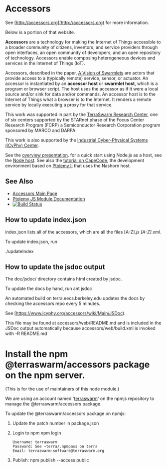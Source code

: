 Accessors
===================

See [http://accessors.org](http://accessors.org) for more information. 

Below is a portion of that website.


<b>Accessors</b> are a technology for making the Internet of Things accessible
to a broader community of citizens, inventors, and service providers through open
interfaces, an open community of developers, and an open repository of technology.
Accessors enable composing heterogeneous devices and services in the Internet of Things (IoT).

Accessors, described in the paper, [A Vision of Swarmlets](http://www.terraswarm.org/pubs/332.html)
are actors that provide access to a (typically remote) service, sensor, or actuator. An accessor is instantiated by an
**accessor host** or **swarmlet host**, which is a program or browser script. The host uses the accessor as if it were a local
source and/or sink for data and/or commands.
An accessor host is to the Internet of Things what a browser is to the Internet.
It renders a remote service by locally executing a proxy for that service.

This work was supported in part by the [TerraSwarm Research Center](https://www.terraswarm.org),
one of six centers supported by the STARnet phase of the Focus Center
Research Program (FCRP) a Semiconductor Research Corporation program
sponsored by MARCO and DARPA.

This work is also supported by the [Industrial Cyber-Physical Systems (iCyPhy) Center](https://www.icyphy.org).

See the <a href="http://www.icyphy.org/pubs/73.html">overview presentation</a>.
for a quick start using Node.js as a host, see the
<a href="https://www.icyphy.org/accessors/wiki/Main/NodeHost">Node host</a>.
See also the <a href="https://www.icyphy.org/accessors/wiki/Main/Tutor2017Tutorial">tutorial on CapeCode</a>,
the development environment based on <a href="http://ptolemy.org/ptolemyII">Ptolemy II</a> that uses the Nashorn host.

See Also
--------
* [Accessors Main Page](http://accessors.org)
* [Ptolemy JS Module Documentation](https://chess.eecs.berkeley.edu/ptexternal/src/ptII/doc/codeDoc/js/index.html)
* [![Build Status](https://travis-ci.org/icyphy/accessors.svg?branch=master)](https://travis-ci.org/icyphy/accessors)

How to update index.json
------------------------
index.json lists all of the accessors, which are all the files [A-Z]*.js [A-Z]*.xml.

To update index.json, run

./updateIndex


How to update the jsdoc output
------------------------------

The doc/jsdoc/ directory contains html created by jsdoc.

To update the docs by hand, run
  ant jsdoc

An automated build on terra.eecs.berkeley.edu updates the docs by checking the accessors repo every 5 minutes.

See [https://www.icyphy.org/accessors/wiki/Main/JSDoc).

This file may be found at accessors/web/README.md and is included in the JSDoc output automatically because accessors/web/build.xml is invoked with -R README.md

Install the npm @terraswarm/accessors package on the npm server.
========================================================
(This is for the use of maintainers of this node module.)

We are using an account named
'[terraswarm](https://www.npmjs.com/~terraswarm)' on the npmjs
repository to manage the @terraswarm/accessors package.

To update the @terraswarm/accessors package on npmjs:

1.  Update the patch number in package.json
2.  Login to npm
        npm login

        Username: terraswarm
        Password: See ~terra/.npmpass on terra
        Email: terraswarm-software@terraswarm.org 
3.  Publish:
        npm publish --access public

